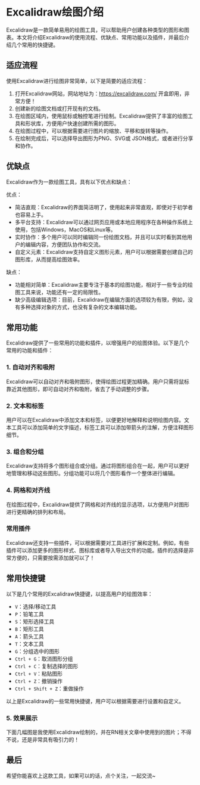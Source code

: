 # Excalidraw绘图介绍

Excalidraw是一款简单易用的绘图工具，可以帮助用户创建各种类型的图形和图表。本文将介绍Excalidraw的使用流程、优缺点、常用功能以及插件，并最后介绍几个常用的快捷键。

## 适应流程

使用Excalidraw进行绘图非常简单，以下是简要的适应流程：

1. 打开Excalidraw网站，网站地址为：https://excalidraw.com/ 开盒即用，非常方便！
2. 创建新的绘图文档或打开现有的文档。
3. 在绘图区域内，使用鼠标或触控笔进行绘制。Excalidraw提供了丰富的绘图工具和形状库，方便用户快速创建所需的图形。
4. 在绘图过程中，可以根据需要进行图片的缩放、平移和旋转等操作。
5. 在绘制完成后，可以选择导出图形为PNG、SVG或 JSON格式，或者进行分享和协作。

## 优缺点

Excalidraw作为一款绘图工具，具有以下优点和缺点：

优点：
- 简洁直观：Excalidraw的界面简洁明了，使用起来非常直观，即使对于初学者也容易上手。
- 多平台支持：Excalidraw可以通过网页应用或本地应用程序在各种操作系统上使用，包括Windows，MacOS和Linux等。
- 实时协作：多个用户可以同时编辑同一份绘图文档，并且可以实时看到其他用户的编辑内容，方便团队协作和交流。
- 自定义元素：Excalidraw支持自定义图形元素，用户可以根据需要创建自己的图形库，从而提高绘图效率。

缺点：
- 功能相对简单：Excalidraw主要专注于基本的绘图功能，相对于一些专业的绘图工具来说，功能还有一定的局限性。
- 缺少高级编辑选项：目前，Excalidraw在编辑方面的选项较为有限，例如，没有多种选择对象的方式，也没有复杂的文本编辑功能。

## 常用功能

Excalidraw提供了一些常用的功能和插件，以增强用户的绘图体验。以下是几个常用的功能和插件：

### 1. 自动对齐和吸附

Excalidraw可以自动对齐和吸附图形，使得绘图过程更加精确。用户只需将鼠标靠近其他图形，即可自动对齐和吸附，省去了手动调整的步骤。

### 2. 文本和标签

用户可以在Excalidraw中添加文本和标签，以便更好地解释和说明绘图内容。文本工具可以添加简单的文字描述，标签工具可以添加带箭头的注解，方便注释图形细节。

### 3. 组合和分组

Excalidraw支持将多个图形组合或分组。通过将图形组合在一起，用户可以更好地管理和移动这些图形。分组功能可以将几个图形看作一个整体进行编辑。

### 4. 网格和对齐线

在绘图过程中，Excalidraw提供了网格和对齐线的显示选项，以方便用户对图形进行更精确的排列和布局。

### 常用插件

Excalidraw还支持一些插件，可以根据需要对工具进行扩展和定制。例如，有些插件可以添加更多的图形样式、图标库或者导入导出文件的功能。插件的选择是非常方便的，只需要按需添加就可以了！

## 常用快捷键

以下是几个常用的Excalidraw快捷键，以提高用户的绘图效率：

- `V`：选择/移动工具
- `P`：铅笔工具
- `S`：矩形选择工具
- `B`：矩形工具
- `A`：箭头工具
- `T`：文本工具
- `G`：分组选中的图形
- `Ctrl + G`：取消图形分组
- `Ctrl + C`：复制选择的图形
- `Ctrl + V`：粘贴图形
- `Ctrl + Z`：撤销操作
- `Ctrl + Shift + Z`：重做操作

以上是Excalidraw的一些常用快捷键，用户可以根据需要进行设置和自定义。

### 5. 效果展示
下面几幅图是我使用Excalidraw绘制的，并在RN相关文章中使用到的图片；不得不说，还是非常具有吸引力的！


## 最后
希望你能喜欢上这款工具，如果可以的话，点个关注，一起交流~